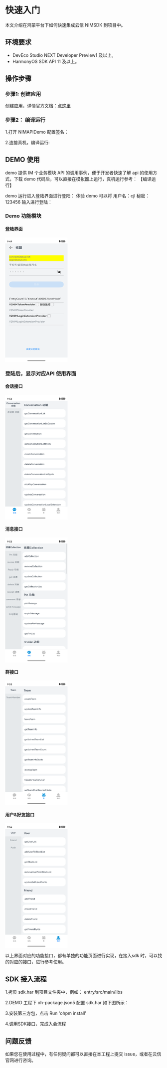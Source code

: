 # 快速入门

本文介绍在鸿蒙平台下如何快速集成云信 NIMSDK 到项目中。

## 环境要求

- DevEco Studio NEXT Developer Preview1 及以上。
- HarmonyOS SDK API 11 及以上。

## 操作步骤

### 步骤1: 创建应用

创建应用，详情官方文档：[点这里](https://netease.im/)


### 步骤2： 编译运行

1.打开 NIMAPIDemo 配置签名：



2.连接真机，编译运行:


## DEMO 使用

demo 提供 IM 个业务模块 API 的调用事例，便于开发者快速了解 api 的使用方式，下载 demo 代码后，可以直接在模拟器上运行，真机运行参考： 【编译运行】

demo 运行进入登陆界面进行登陆：
体验 demo 可以将 用户名：cjl 秘密： 123456 输入进行登陆：

### Demo 功能模块
#### 登陆界面
<img src="./Image/login.png" width = "200" height = "400" alt="图片名称" align=center />

### 登陆后，显示对应API 使用界面
#### 会话接口
<img src="./Image/conversation.png" width = "200" height = "400" alt="图片名称" align=center />

#### 消息接口
<img src="./Image/message.png" width = "200" height = "400" alt="图片名称" align=center />

#### 群接口
<img src="./Image/team.png" width = "200" height = "400" alt="图片名称" align=center />

#### 用户&好友接口
<img src="./Image/user.png" width = "200" height = "400" alt="图片名称" align=center />

以上界面对应的功能接口，都有单独的功能页面进行实现，在接入sdk 时，可以找的对应的接口，进行参考使用。

## SDK 接入流程

1.拷贝 sdk.har 到项目文件夹中，例如： entry/src/main/libs

2.DEMO 工程下 oh-package.json5 配置 sdk.har 如下图所示：


3.安装第三方包，点击 Run 'ohpm install'


4.调用SDK接口，完成入会流程


## 问题反馈

如果您在使用过程中，有任何疑问都可以直接在本工程上提交 issue，或者在云信官网进行咨询。
